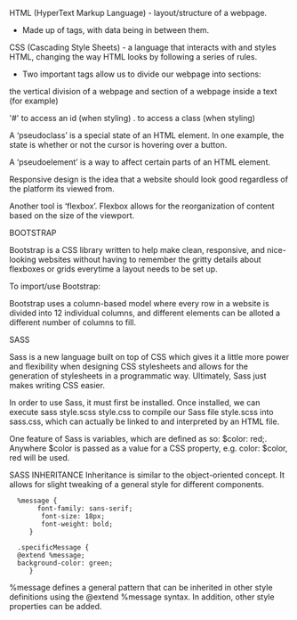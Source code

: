 HTML (HyperText Markup Language) - layout/structure of a webpage. 
- Made up of tags, with data being in between them. 

CSS (Cascading Style Sheets) - a language that interacts with and styles HTML, changing the way HTML looks by following a series of rules. 

- Two important tags allow us to divide our webpage into sections: 
<div></div> the vertical division of a webpage
and 
<span> </span> section of a webpage inside a text (for example)

'#' to access an id (when styling)
. to access a class (when styling) 

A ‘pseudoclass’ is a special state of an HTML element. In one example, the state is whether or not the cursor is hovering over a button.

A ‘pseudoelement’ is a way to affect certain parts of an HTML element. 

Responsive design is the idea that a website should look good regardless of the platform its viewed from.

Another tool is ‘flexbox’. Flexbox allows for the reorganization of content based on the size of the viewport.

BOOTSTRAP

Bootstrap is a CSS library written to help make clean, responsive, and nice-looking websites without having to remember the gritty details about flexboxes or grids everytime a layout needs to be set up.

To import/use Bootstrap: <link rel="stylesheet" href="https://stackpath.bootstrapcdn.com/bootstrap/4.1.1/css/bootstrap.min.css" integrity="sha384-WskhaSGFgHYWDcbwN70/dfYBj47jz9qbsMId/iRN3ewGhXQFZCSftd1LZCfmhktB" crossorigin="anonymous">

Bootstrap uses a column-based model where every row in a website is divided into 12 individual columns, and different elements can be alloted a different number of columns to fill.

SASS 

Sass is a new language built on top of CSS which gives it a little more power and flexibility when designing CSS stylesheets and allows for the generation of stylesheets in a programmatic way. Ultimately, Sass just makes writing CSS easier.

In order to use Sass, it must first be installed. Once installed, we can execute sass style.scss style.css to compile our Sass file style.scss into sass.css, which can actually be linked to and interpreted by an HTML file.

One feature of Sass is variables, which are defined as so: $color: red;. Anywhere $color is passed as a value for a CSS property, e.g. color: $color, red will be used.

SASS INHERITANCE
Inheritance is similar to the object-oriented concept. It allows for slight tweaking of a general style for different components.

      %message {
           font-family: sans-serif;
            font-size: 18px;
            font-weight: bold;
         }

      .specificMessage {
      @extend %message;
      background-color: green;
         } 


%message defines a general pattern that can be inherited in other style definitions using the @extend %message syntax. In addition, other style properties can be added.
